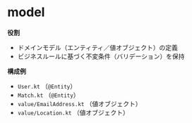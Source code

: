 # model

**役割**
- ドメインモデル（エンティティ／値オブジェクト）の定義
- ビジネスルールに基づく不変条件（バリデーション）を保持

**構成例**
- `User.kt` （`@Entity`）
- `Match.kt` （`@Entity`）
- `value/EmailAddress.kt` （値オブジェクト）
- `value/Location.kt` （値オブジェクト）
